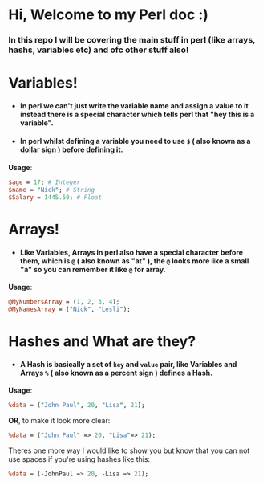 # Hi, Welcome to my Perl doc :)

### In this repo I will be covering the main stuff in perl (like arrays, hashs, variables etc) and ofc other stuff also!

# Variables!

+ #### In perl we can't just write the variable name and assign a value to it instead there is a special character which tells perl that "hey this is a variable".

+ #### In perl whilst defining a variable you need to use `$` ( also known as a dollar sign ) before defining it.

__Usage__:
```perl
$age = 17; # Integer
$name = "Nick"; # String
$Salary = 1445.50; # Float
```

# Arrays!

+ #### Like Variables, Arrays in perl also have a special character before them, which is `@` ( also known as "at" ), the `@` looks more like a small "a" so you can remember it like `@` for array.

__Usage__:
```perl
@MyNumbersArray = (1, 2, 3, 4);
@MyNamesArray = ("Nick", "Lesli");
```

# Hashes and What are they?

+ #### A Hash is basically a set of `key` and `value` pair, like Variables and Arrays `%` ( also known as a percent sign ) defines a Hash.

__Usage__:
```perl
%data = ("John Paul", 20, "Lisa", 21);
```
**OR**, to make it look more clear:
```perl
%data = ("John Paul" => 20, "Lisa"=> 21);
```
Theres one more way I would like to show you but know that you can not use spaces if you're using hashes like this:
```perl
%data = (-JohnPaul => 20, -Lisa => 21);
```